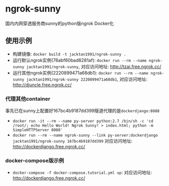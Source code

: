 # ngrok-sunny
国内内网穿透服务商sunny的python版ngrok Docker化


## 使用示例
- 构建镜像: `docker build -t jacktan1991/ngrok-sunny .`
- 运行默认ngrok实例(78abf60bad8281af): `docker run --rm --name ngrok-sunny jacktan1991/ngrok-sunny`, 对应访问地址: http://tzai.free.ngrok.cc/
- 运行其他ngrok实例(2220899471a68db1): `docker run --rm --name ngrok-sunny jacktan1991/ngrok-sunny 2220899471a68db1`, 对应访问地址: http://djuncle.free.ngrok.cc/

### 代理其他container
事先已在sunny上配置好167bc4b9187dd399隧道代理的是`dockerdjango:8088`

- `docker run -it --rm --name py-server python:2.7 /bin/sh -c 'cd /root/; echo Hello World! Ngrok Sunny! > index.html; python -m SimpleHTTPServer 8088'`
- `docker run --rm --name ngrok-sunny --link py-server:dockerdjango jacktan1991/ngrok-sunny 167bc4b9187dd399` 对应访问地址: http://dockerdjango.free.ngrok.cc/

### docker-compose版示例
- `docker-compose -f docker-compose.tutorial.yml up`: 对应访问地址: http://dockerdjango.free.ngrok.cc/

